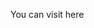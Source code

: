 <p> You can visit here <a href="#https://divya-1408.github.io/Temperature-converter/)https://divya-1408.github.io/Temperature-converter/"></a> </p>
